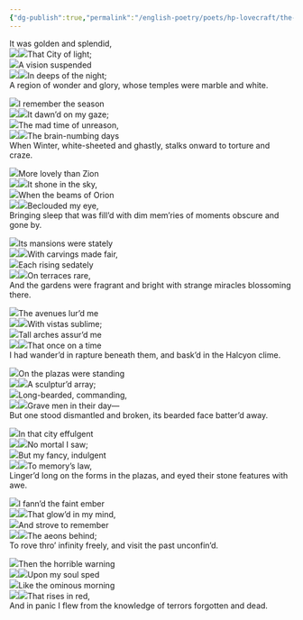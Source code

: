 ```yaml
---
{"dg-publish":true,"permalink":"/english-poetry/poets/hp-lovecraft/the-city/"}
---
```



It was golden and splendid,  
![](https://www.hplovecraft.com/pics/PixelClear.gif)![](https://www.hplovecraft.com/pics/PixelClear.gif)That City of light;  
![](https://www.hplovecraft.com/pics/PixelClear.gif)A vision suspended  
![](https://www.hplovecraft.com/pics/PixelClear.gif)![](https://www.hplovecraft.com/pics/PixelClear.gif)In deeps of the night;  
A region of wonder and glory, whose temples were marble and white.  
  
![](https://www.hplovecraft.com/pics/PixelClear.gif)I remember the season  
![](https://www.hplovecraft.com/pics/PixelClear.gif)![](https://www.hplovecraft.com/pics/PixelClear.gif)It dawn’d on my gaze;  
![](https://www.hplovecraft.com/pics/PixelClear.gif)The mad time of unreason,  
![](https://www.hplovecraft.com/pics/PixelClear.gif)![](https://www.hplovecraft.com/pics/PixelClear.gif)The brain-numbing days  
When Winter, white-sheeted and ghastly, stalks onward to torture and craze.  
  
![](https://www.hplovecraft.com/pics/PixelClear.gif)More lovely than Zion  
![](https://www.hplovecraft.com/pics/PixelClear.gif)![](https://www.hplovecraft.com/pics/PixelClear.gif)It shone in the sky,  
![](https://www.hplovecraft.com/pics/PixelClear.gif)When the beams of Orion  
![](https://www.hplovecraft.com/pics/PixelClear.gif)![](https://www.hplovecraft.com/pics/PixelClear.gif)Beclouded my eye,  
Bringing sleep that was fill’d with dim mem’ries of moments obscure and gone by.  
  
![](https://www.hplovecraft.com/pics/PixelClear.gif)Its mansions were stately  
![](https://www.hplovecraft.com/pics/PixelClear.gif)![](https://www.hplovecraft.com/pics/PixelClear.gif)With carvings made fair,  
![](https://www.hplovecraft.com/pics/PixelClear.gif)Each rising sedately  
![](https://www.hplovecraft.com/pics/PixelClear.gif)![](https://www.hplovecraft.com/pics/PixelClear.gif)On terraces rare,  
And the gardens were fragrant and bright with strange miracles blossoming there.  
  
![](https://www.hplovecraft.com/pics/PixelClear.gif)The avenues lur’d me  
![](https://www.hplovecraft.com/pics/PixelClear.gif)![](https://www.hplovecraft.com/pics/PixelClear.gif)With vistas sublime;  
![](https://www.hplovecraft.com/pics/PixelClear.gif)Tall arches assur’d me  
![](https://www.hplovecraft.com/pics/PixelClear.gif)![](https://www.hplovecraft.com/pics/PixelClear.gif)That once on a time  
I had wander’d in rapture beneath them, and bask’d in the Halcyon clime.  
  
![](https://www.hplovecraft.com/pics/PixelClear.gif)On the plazas were standing  
![](https://www.hplovecraft.com/pics/PixelClear.gif)![](https://www.hplovecraft.com/pics/PixelClear.gif)A sculptur’d array;  
![](https://www.hplovecraft.com/pics/PixelClear.gif)Long-bearded, commanding,  
![](https://www.hplovecraft.com/pics/PixelClear.gif)![](https://www.hplovecraft.com/pics/PixelClear.gif)Grave men in their day—  
But one stood dismantled and broken, its bearded face batter’d away.  
  
![](https://www.hplovecraft.com/pics/PixelClear.gif)In that city effulgent  
![](https://www.hplovecraft.com/pics/PixelClear.gif)![](https://www.hplovecraft.com/pics/PixelClear.gif)No mortal I saw;  
![](https://www.hplovecraft.com/pics/PixelClear.gif)But my fancy, indulgent  
![](https://www.hplovecraft.com/pics/PixelClear.gif)![](https://www.hplovecraft.com/pics/PixelClear.gif)To memory’s law,  
Linger’d long on the forms in the plazas, and eyed their stone features with awe.  
  
![](https://www.hplovecraft.com/pics/PixelClear.gif)I fann’d the faint ember  
![](https://www.hplovecraft.com/pics/PixelClear.gif)![](https://www.hplovecraft.com/pics/PixelClear.gif)That glow’d in my mind,  
![](https://www.hplovecraft.com/pics/PixelClear.gif)And strove to remember  
![](https://www.hplovecraft.com/pics/PixelClear.gif)![](https://www.hplovecraft.com/pics/PixelClear.gif)The aeons behind;  
To rove thro’ infinity freely, and visit the past unconfin’d.  
  
![](https://www.hplovecraft.com/pics/PixelClear.gif)Then the horrible warning  
![](https://www.hplovecraft.com/pics/PixelClear.gif)![](https://www.hplovecraft.com/pics/PixelClear.gif)Upon my soul sped  
![](https://www.hplovecraft.com/pics/PixelClear.gif)Like the ominous morning  
![](https://www.hplovecraft.com/pics/PixelClear.gif)![](https://www.hplovecraft.com/pics/PixelClear.gif)That rises in red,  
And in panic I flew from the knowledge of terrors forgotten and dead.